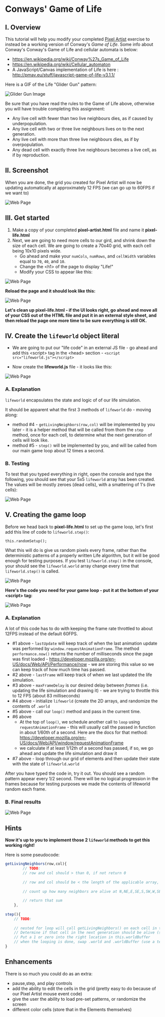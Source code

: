 # Conways' Game of Life

## I. Overview
This tutorial will help you modify your completed [Pixel Artist](../js7hw-pixel-artist.md) exercise to instead be a working version of Conway's *Game of Life*. Some info about Conway's Conway's Game of Life and cellular automata is below: 

- https://en.wikipedia.org/wiki/Conway%27s_Game_of_Life
- https://en.wikipedia.org/wiki/Cellular_automaton
- A JavaScript/Canvas implementation of Life is here : http://pmav.eu/stuff/javascript-game-of-life-v3.1.1/

Here is a GIF of the Life "Glider Gun" pattern:

![Glider Gun Image](life-gospers-glider-gun.gif)

Be sure that you have read the rules to the Game of Life above, otherwise you will have trouble completing this assignment:

- Any live cell with fewer than two live neighbours dies, as if caused by underpopulation.
- Any live cell with two or three live neighbours lives on to the next generation.
- Any live cell with more than three live neighbours dies, as if by overpopulation.
- Any dead cell with exactly three live neighbours becomes a live cell, as if by reproduction.

## II. Screenshot
When you are done, the grid you created for Pixel Artist will now be updating automatically at approximately 12 FPS (we can go up to 60FPS if we want to)

![Web Page](life-1.jpg)


## III. Get started
1. Make a copy of your completed **pixel-artist.html** file and name it **pixel-life.html**
1. Next, we are going to need more cells to our gird, and shrink down the size of each cell. We are going to create a 70x40 grid, with each cell being 10x10 pixels wide.
    - Go ahead and make your `numCols`, `numRows`, and `cellWidth` variables equal to `70`, `40`, and `10`.
    - Change the &lt;h1> of the page to display "Life!"
    - Modify your CSS to appear like this:

![Web Page](life-2.jpg)

**Reload the page and it should look like this:**

![Web Page](life-3.jpg)

**Let's clean up **pixel-life.html** - if the UI looks right, go ahead and move all of your CSS out of the HTML file and put it in an external style sheet, and then reload the page one more time to be sure everything is still OK.**


## IV. Create the `lifeworld` object literal

- We are going to put our "life code" in an external JS file - go ahead and add this &lt;script> tag in the &lt;head> section - `<script src="lifeworld.js"></script>` 

- Now create the **lifeworld.js** file - it looks like this: 

![Web Page](life-4.jpg)

### A. Explanation

`lifeworld` encapsulates the state and logic of of our life simulation. 

It should be apparent what the first 3 methods of `lifeworld` do - moving along:

- method #4 - `getLivingNeighbors(row,col)` will be implemented by you later - it is a helper method that will be called from thom the `step` method, once for each cell, to determine what the next generation of cells will look like.
- method #5 - `step()` will be implemented by you, and will be called from our main game loop about 12 times a second.

### B. Testing

To test that you typed everything in right, open the console and type the following, you should see that your 5x5 `lifeworld` array has been created. The values will be mostly zeroes (dead cells), with a smattering of 1's (live cells):

![Web Page](life-5.jpg)


## V. Creating the game loop

Before we head back to **pixel-life.html** to set up the game loop, let's first add this line of code to `lifeworld.step()`:

`this.randomSetup();`

What this will do is give us random pixels every frame, rather than the deterministic patterns of a properly written Life algorithm, but it will be good enough for testing purposes.
If you test `lifeworld.step()` in the console, your should see the `lifeworld.world` array change every time that `lifeworld.step()` is called.

![Web Page](life-6.jpg)

**Here's the code you need for your game loop - put it at the bottom of your &lt;script> tag:**

![Web Page](life-7.jpg)

### A. Explanation

A lot of this code has to do with keeping the frame rate throttled to about 12FPS instead of the default 60FPS.

- #1 above - `lastUpdate` will keep track of when the last animation update was performed by `window.requestAnimationFrame`. The method `performance.now()` returns the number of milliseconds since the page was first loaded -  https://developer.mozilla.org/en-US/docs/Web/API/Performance/now - we are storing this value so we can keep track of how much time has passed.
- #2 above - `lastFrame` will keep track of when we last updated the life simulation.
- #3 above - `maxFrameDelay` is our desired delay between *frames* (i.e. updating the life simulation and drawing it) - we are trying to throttle this to 12 FPS (about 83 milliseconds)
- #4 above - initialize `lifeworld` (create the 2D arrays, and randomize the contents of `.world`
- #5 above - call our `loop()` method and pass in the current time.
- #6 above
    - At the top of `loop()`, we schedule another call to `loop` using `requestAnimationFrame` - this will usually call the passed in function in about 1/60th of a second. Here are the docs for that method: https://developer.mozilla.org/en-US/docs/Web/API/window/requestAnimationFrame
    - we calculate if at least 1/12th of a second has passed, if so, we go ahead and update the life simulation and draw it
- #7 above - loop through our grid of elements and then update their state with the state of `lifeworld.world`


After you have typed the code in, try it out. You should see a random pattern appear every 1/2 second. There will be no logical progression in the frames because for testing purposes we made the contents of lifeworld random each frame.
### B. Final results

![Web Page](life-8.jpg)


## Hints
**Now it's up to you to implement those 2 `lifeworld` methods to get this working right!**

Here is some pseudocode:

```javascript
getLivingNeighbors(row,col){
		// TODO:
		// row and col should > than 0, if not return 0
		
		// row and col should be < the length of the applicable array, minus 1. If not return 0
		
		// count up how many neighbors are alive at N,NE,E,SE,S,SW,W,SE - use this.world[row][col-1] etc
		
		// return that sum
	},
	
step(){
	// TODO:
	
	// nested for loop will call getLivingNeighbors() on each cell in this.world
	// Determine if that cell in the next generation should be alive (see wikipedia life page linked at top)
	// Put a 1 or zero into the right location in this.worldBuffer
	// when the looping is done, swap .world and .worldBuffer (use a temp variable to do so)
}
```


## Enhancements
There is so much you could do as an extra:

- pause,step, and play controls
- add the ability to edit the cells in the grid (pretty easy to do because of our Pixel Artist mouse event code)
- give the user the ability to load pre-set patterns, or randomize the screen
- different color cells (store that in the Elements themselves)



